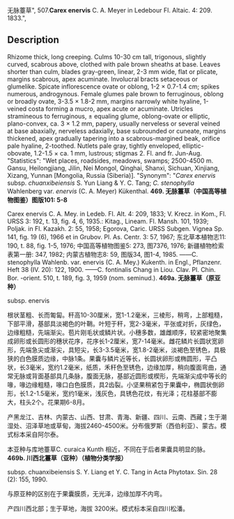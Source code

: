 无脉薹草",
507.**Carex enervis** C. A. Meyer in Ledebour Fl. Altaic. 4: 209. 1833.",

## Description
Rhizome thick, long creeping. Culms 10-30 cm tall, trigonous, slightly curved, scabrous above, clothed with pale brown sheaths at base. Leaves shorter than culm, blades gray-green, linear, 2-3 mm wide, flat or plicate, margins scabrous, apex acuminate. Involucral bracts setaceous or glumelike. Spicate inflorescence ovate or oblong, 1-2 × 0.7-1.4 cm; spikes numerous, androgynous. Female glumes pale brown to ferruginous, oblong or broadly ovate, 3-3.5 × 1.8-2 mm, margins narrowly white hyaline, 1-veined costa forming a mucro, apex acute or acuminate. Utricles stramineous to ferruginous, ± equaling glume, oblong-ovate or elliptic, plano-convex, ca. 3 × 1.2 mm, papery, usually nerveless or several veined at base abaxially, nerveless adaxially, base subrounded or cuneate, margins thickened, apex gradually tapering into a scabrous-margined beak, orifice pale hyaline, 2-toothed. Nutlets pale gray, tightly enveloped, elliptic-obovate, 1.2-1.5 × ca. 1 mm, lustrous; stigmas 2. Fl. and fr. Jun-Aug.
  "Statistics": "Wet places, roadsides, meadows, swamps; 2500-4500 m. Gansu, Heilongjiang, Jilin, Nei Mongol, Qinghai, Shanxi, Sichuan, Xinjiang, Xizang, Yunnan [Mongolia, Russia (Siberia)].
  "Synonym": "*Carex enervis* subsp. *chuanxibeiensis* S. Yun Liang &amp; Y. C. Tang; *C. stenophylla* Wahlenberg var. *enervis* (C. A. Meyer) Kükenthal.
**469. 无脉薹草（中国高等植物图鉴）图版101: 5-8**

Carex enervis C. A. Mey. in Ledeb. Fl. Alt. 4: 209, 1833; V. Krecz. in Kom., Fl. URSS 3: 192, t. 13, fig. 4, 6, 1935.: Kitag., Lineam. Fl. Mansh. 101, 1939; Poljak. in Fl. Kazakh. 2: 55, 1958; Egorova, Caric. URSS Subgen. Vignea Sp. 141, fig. 19 (6), 1966 et in Grubov. Pl. As. Centr. 3: 57, 1967; 东北草本植物志11: 190, t. 88, fig. 1-5, 1976; 中国高等植物图鉴5: 273, 图7376, 1976; 新疆植物检索表第一册: 347, 1982; 内蒙古植物志8: 59, 图版34, 图1-4, 1985. ——C. stenophylla Wahlenb. var. enervis (C. A. Mey.) Kukenth. in Engl., Pflanzenr. Heft 38 (IV. 20): 122, 1900. ——C. fontinalis Chang in Liou. Clav. Pl. Chin. Bor. -orient. 510, t. 189, fig. 3, 1959 (nom. seminud.).
**469a. 无脉薹草（原亚种）**

subsp. enervis

根状茎粗、长而匍匐。秆高10-30厘米，宽1-1.2毫米，三棱形，稍弯，上部粗糙，下部平滑，基部具淡褐色的叶鞘。叶短于秆，宽2-3毫米，平张或对折，灰绿色，边缘粗糙，先端渐尖。苞片刚毛状或鳞片状。小穗多数，雄雌顺序，较紧密地聚集成卵形或长圆形的穗状花序，花序长1-2厘米，宽7-14毫米。雌花鳞片长圆状宽卵形，先端急尖或渐尖，具短尖，长3-3.5毫米，宽1.8-2毫米，淡褐色至锈色，具极狭的白色膜质边缘，中脉1条。果囊与鳞片近等长，长圆状卵形或椭圆形，平凸状，长3毫米，宽约1.2毫米，纸质，禾秆色至锈色，边缘加厚，稍向腹面弯曲，通常无脉或背面基部具几条脉，腹面无脉，基部近圆形或楔形，先端渐尖成中等长的喙，喙边缘粗糙，喙口白色膜质，具2齿裂。小坚果稍紧包于果囊中，椭圆状倒卵形，长1.2-1.5毫米，宽约1毫米，浅灰色，具锈色花纹，有光泽；花柱基部不膨大，柱头2个。花果期6-8月。

产黑龙江、吉林、内蒙古、山西、甘肃、青海、新疆、四川、云南、西藏；生于潮湿处、沼泽草地或草甸，海拔2460-4500米。分布俄罗斯（西伯利亚）、蒙古。模式标本采自阿尔泰。

本亚种与库地薹草C. curaica Kunth 相近，不同在于后者果囊具明显的脉。
**469b. 川西北薹草（亚种）（植物分类学报）**

subsp. chuanxibeiensis S. Y. Liang et Y. C. Tang in Acta Phytotax. Sin. 28 (2): 155, 1990.

与原亚种的区别在于果囊膜质，无光泽，边缘加厚不内弯。

产四川西北部；生于草地，海拔 3200米。模式标本采自四川松潘。
